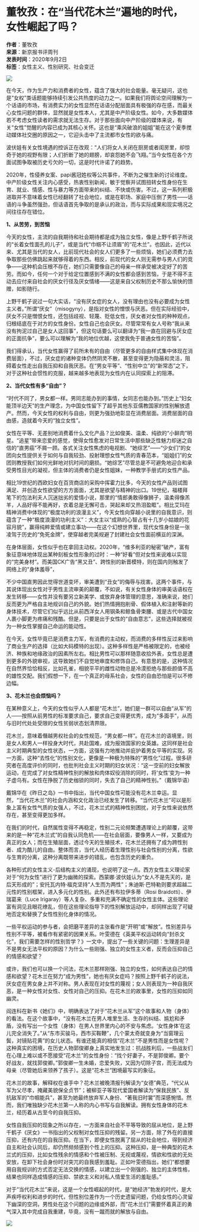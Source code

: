 # 董牧孜：在“当代花木兰”遍地的时代，女性崛起了吗？

**作者**：董牧孜  
**来源**：新京报书评周刊  
**发表时间**：2020年9月2日  
**标签**：女性主义、性别研究、社会变迁  

![](/v2/images/welc201.png)

在今天，作为生产力和消费者的女性，蕴含了强大的社会能量。毫无疑问，这也是“女权”类话题能够持续引发公共热度的动力之一。如果我们将舆论空间理解为一个话语的市场，有消费实力的女性显然在话语分配层面具有极强的存在感，而最关心女性问题的群体，显然就是女性本人，尤其是中产阶级女性。如今，大多数媒体若不考虑女性读者的需求就无法生存。对于那些面向中产阶级的媒体来说，有关“女性”觉醒的内容已成为其核心关怀。这也是“乘风破浪的姐姐”能在这个夏季搅动媒体社交圈的原因之一，它迎头击中了主流都市女性的欲与痛。

波伏娃有关女性境遇的控诉正在改观：“人们将女人关闭在厨房或者闺房里，却惊奇于她的视野有限；人们折断了她的翅膀，却哀怨她不会飞翔。”当今女性在各个方面试图争取被历史亏欠的一切，这是时代许诺了的趋势。

2020年，性侵养女案、papi酱冠姓权等公共事件，不断为之催生新的讨论维度。中产阶级女性关注内心感受，热衷性别新闻，敏于觉察并试图扭转女性身份在生育、就业、情感、性与暴力等方面带来的纠结、不快或伤害。不过，这一系列积极进取并不意味着女性已经翻转了社会地位，或是在职场、家庭中压倒了男性——话语的斗争虽然强劲，但话语首先争取的是承认的政治，而与实际成果和现实境况之间往往存在错位。

**1、从苦劳，到苦恼**

今天的女性，主流的自我期待和社会期待都是成为独立女性，像是上野千鹤子所说的“长着女性面孔的儿子”，或是当代“巾帼不让须眉”的“花木兰”。也因此，近代以来、尤其是当代的女人，比前现代社会的女人们更多了一些烦恼，她们必须费力去争取那些仿佛跳起来就够得着的东西。相反，前现代的女人则无需参与男人们的竞争——这种机会压根不存在，她们只需要像自己的母亲一样承受被决定好了的苦劳。而如今，任何一个对于给定位置感到不满的女性都会感到苦恼，于是不得不主动去应付来自社会的厌女行径及厌女情绪——这是来自父权制历史不那么愉快的馈赠，如影随行。

上野千鹤子说过一句大实话，“没有厌女症的女人，没有理由也没有必要成为女性主义者。”所谓“厌女”（misogyny），是指对女性的憎恨与厌恶。但在实际经验中，厌女不只是憎恨女性，还包括歧视、轻蔑、贬低女性，厌女者对女性的种种观点，归根结底在于对方的女性身份。女性自己也会厌女。尽管常常有女人号称“我从来没有拘泥过自己是女人这回事”，但这句话要么可以翻译为“我一直在回避与厌女症的正面抗争”，要么可以理解为“我的地位优越，这使我免于普通女性的苦恼”。

我们得承认，当代女性赢得了前所未有的自由（尽管更多的自由样式集中体现在消费层面），不过，厌女症的诸种变体仍然阴灵不散，甚至变得更为隐蔽和灵活，阻碍着女性走出自我压抑和自我厌恶。在“男女平等”、“性别中立”的“新常态”之下，对于这种社会惯性的克服，越来越多地表现为女性内在认同探索上的阻滞。

**2、当代女性有多“自由”？**

“时代不同了，男女都一样。男同志能办到的事情，女同志也能办到。”历史上“妇女能顶半边天”的生产理念，为中国女性留下了超乎其他东亚儒教国家的性别解放遗产。然而，今天女性的权利与自由，则更为强劲地彰显在消费层面。消费层面的自由感，造就着今天的“独立女性”。

女性在平等、无差别地消费着什么文化产品？比如俊美、温柔、纯欲的“小鲜肉”明星。“追星”带来恋爱的感觉，使得女性愈发对日常生活中那些缺乏性魅力却迷之自信的“直男癌”不屑一顾。各式关注女性焦虑的电视剧、“她综艺”——“少女们”的女团向女性提供关于如何与自我较劲、投射理想女性气质的青春范本，“姐姐们”的女团则教授我们如何光鲜地对抗时间的磨损。“她综艺”尽管总是不可避免地迎合和承受男性目光的凝视，但主体的消费者仍是女性姐妹，一种教学手册式的女性产品。

相比19世纪的西欧妇女在百货商店的采购中挥霍力比多，今天的女性产品则试图满足、并创造女性欲望的方方面面，尤其是欲望与精神的出口。19世纪，福楼拜笔下的包法利夫人沉迷拙劣的爱情小说，那里的“情郎勇敢得像狮子，温柔得像羔羊，人品好得不能再好，衣着总是无懈可击，哭起来却又热泪盈眶”。相比艾玛在精神消费中体现的“极度功利的浪漫主义”，今天女性向穿越小说里的自我意识，则蕴含了一种“极度浪漫的功利主义”：大女主以“成熟的心智占有十几岁小姑娘的花容月貌”，赢得纯粹爱情或建立事功——在这个幻想世界里，现代女性身份是一张凌驾于历史的“免死金牌”，使穿越者完美规避了封建社会女性面前横亘的深渊。

在身体层面，女性似乎也在拿回主动权。2020年，“维多利亚的秘密”破产，富有象征意味地体现出某种刻板女性形象的过时：一种“好看”但对女性来说难以实现的“完美身材”。而美国CK广告“黑又丑”、跨性别的新晋模特，则在国内则触发了网络上的“身体羞辱”，

不少中国直男因此觉得世道变坏，审美遭到“丑女”的侮辱与戕害。这两个事件，与其说体现出女性对于男性主流审美的颠覆，不如说，有关女性身体的审美话语权在发生转移——女性并没有要另立新美学、或放弃身体管理的意思，准确来说，她们反而更为严格自主地规训自己的外貌。她们热情拥抱削骨、假体植入和注射等新的身体技术，尽管它们似乎远比从前西洋女人用钢条和鲸鱼骨束腰、或是古代中国女人裹小脚更为疼痛和残酷。但是，只要是出于女性的“自由意志”，这些选择就被视为一种女性掌握自己命运的能动性。

在今天，女性毕竟已是消费主力军，有消费的主动权，而消费的多样性反过来影响了商业生产的选择（比如大码模特的出现）。这种多样性是严格被限定的，也被经济、种族和地缘政治的因素所左右。相比男性可以那样随意收拾外表，女性总是遭到更多的外貌审视，这导致她们不自觉地审度和修饰自己。有意思的是，这种情况在自然界恰恰相反，比如孔雀，相貌平平的雌性动物总是冷漠拒绝与那些颜值不高的雄性交配。我们假想一下，在一个真正的母系社会，女性的自由恐怕是可以不修边幅。

**3、花木兰也会烦恼吗？**

在某种意义上，今天的女性似乎人人都是“花木兰”，她们是一群可以自由“从军”的人——按照从前男性的标准要求自己，要求自己变得更优秀，成为“多面手”，从而与旧时代处处受限的女性贫弱状态划清界限。

花木兰，意味着僭越男权社会的女性规范，“男女都一样”。在花木兰的语境里，则是女人和男人一样投身大时代，共赴国难，成为报效国家的女英雄。这同样是社会主义时期典型的女性状态，一方面，这强有力地推动并庇护着男女平等的实现。另一方面，这种“去性化”的性别文化，更像是一种极为特殊的“男性化”过程。很多研究者在高度评价的同时，也批判社会主义时期的妇女状况：“这一空前的妇女解放运动，在完成了对女性精神性别的解放和肉体奴役消除的同时，将‘女性’变为一种子虚乌有。女性在挣脱了历史枷锁的同时，失去了自己的精神性别。”（戴锦华语）

戴锦华在《昨日之岛》一书中指出，当代中国女性可能没有花木兰幸运。显然，“当代花木兰”的社会内涵和文化政治已经发生了转移。“当代花木兰”可以是形象上富有女性气质的女强人，不过，花木兰式的精神性别困扰，对于女性来说依然存在，甚至变得更加多样。

在我们的时代，自然属性变得不再稳定，性别二元论频繁遭遇理论上的颠覆，这带来的是一种“花木兰式”的自我认同危机——在社会层面，要像男人一样，又要成为真正的女人；而在生殖层面，透过今天的生殖技术，花木兰还拥有了成为跨性别者、成为酷儿的自由。整体而言，当代人经历着生理性别与社会性别的分离，性欲与生育的分离，这种分离既带来进步的错乱，也包含历史的重负。

各种形式的女性主义-后结构主义的涌现，也说明了这一点。西方女性主义理论家对于“何为女性”进行了更为幽微的探索。西蒙娜·波伏娃认为“女人不是先天的，是后天形成的”；安托瓦内特·福克坚持“人生而为两性”；朱迪斯·巴特勒则要求超越二元性的性别框架，进入多元化的性别。此外还有布拉伊多蒂（Rosi Braidotti）、伊瑞葛来（Luce Irigaray）等人复杂、多重和充满不确定性的女性主体。这些理论富有洞见且眼花缭乱，但在这些理论指导下的性别解放运动中，却同样出现了可疑地否定和替换了女性性别化身体的情况。

一些平权运动的参与者，会把磨平差异的主张看作是“开明”或“解放”。性别差异与性别不平等，被看作有紧密的因果关系。叶雯德在《英美平权运动转向“封杀文化”，我们需要怎样的性别哲学？》一文中，提出了一些关键的问题：生理差异是不是男女无法平权的原因？为什么一些刚强、独立的女性主义者，反而会压抑自己的情感和欲望？

或许，我们也可以换一个问法，花木兰那样刚强、独立的女性，如何表达自己的情感和欲望？花木兰在努力“成为男性”，她也有厌女症吗？按照上野千鹤子的说法，厌女症在男女身上并不对称。男人表现在对女性的蔑视；女人则表现为一种自我厌恶，是一种女性对女性、女性对自己的压抑。在花木兰的故事里，女性的压抑如同幽灵。

阎连科在新书《她们》中，明确表达了对于“花木兰从军”这个故事和人物（身体）的看法。在这个故事中，“没有花木兰在男人堆里生活、生存的纠结、尴尬和矛盾，没有写出一个女性（身体）在男人世界里内心的不安与焦虑。‘女性身体’在这儿完全消失了。”从“东市买骏马，西市买鞍鞭”，几个蒙太奇就变身为“当窗理云鬓，对镜贴花黄”的女儿状态。有谁还能真的相信“花木兰”不是男性而是女性呢？这种真实的困境，在历史人物郭俊卿身上真实地发生过：抗战胜利后，一些战友们在心理上难以或不愿接受“花木兰”的女性身份：“找个好妻子，不是郭俊卿。要个好战友，就找郭俊卿。”郭俊卿一生未婚，恋爱失败，又因为切除子宫，而无法成为母亲（尽管她后来领养了孩子）。这是“花木兰”困境最写实的象征。

花木兰的故事，解释权在谁手中？花木兰被晚清报刊解读为“女德”典范，“代父从军为父尽孝，掩藏美貌保全贞节”；被柳亚子等现代爱国者解读为“保我民族”、反抗敌军的“巾帼能兵”，甚至为她最终放弃军人身份、“著我旧时裳”而深感惋惜。然而，我们唯独缺少花木兰第一人称的内心书写与自我解读。拥有女性身体的花木兰，经历着从古至今的自我压抑。

女性自我压抑的现象之所以存在，一方面来自社会不平等导致的屈从地位，是上野千鹤子《厌女》一书指出的父权制对女性压抑的残留。另一方面，除了外在的直接压抑，还有内在的自我压抑。在当下，即便女性脱离了屈从的社会地位，得到经济自主和社会认同后，却仍然频频感到个性上的压抑。这种压抑，是一种典型的花木兰式的压抑，比如女性残余的情感和个性被压制、无视或蔑视，情欲和性欲的无处安放，在卸下社会身份时对突兀的自我感到羞耻。正如叶雯德指出，她们“都想要用自我规训的方式否定无法交换的情感，以建立出一个刚强的、独立的主体性格，结果也同样造成情感的压抑、禁欲主义和对私人情爱生活的羞耻感。”

对于“当代花木兰”来说，这是一个女性崛起的时代，是“她经济”勃发的时代，是大声疾呼权利和进步的时代，但性别位差作为一个历史遗留问题，仍给女性的心灵留下幽深的空洞，男性处在这个问题的边缘或外部，而“花木兰们”需要怀着真正的勇气深入其中完成自我重建，毕竟，没有一蹴而就的解放与自由。

![](/v2/images/xuexgcdjs23_small.jpg)